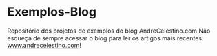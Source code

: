 # Exemplos-Blog

Repositório dos projetos de exemplos do blog AndreCelestino.com
Não esqueça de sempre acessar o blog para ler os artigos mais recentes: www.andrecelestino.com!
